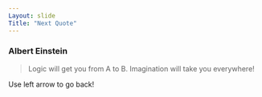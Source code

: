 ```yaml
---
Layout: slide
Title: "Next Quote"
---
```

### Albert Einstein
> Logic will get you from A to B. Imagination will take you everywhere!

Use left arrow to go back! 

